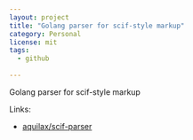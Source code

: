 ```yaml
---
layout: project
title: "Golang parser for scif-style markup"
category: Personal
license: mit
tags:
  - github
  
---
```


Golang parser for scif-style markup

Links:


* [aquilax/scif-parser](https://github.com/aquilax/scif-parser)
